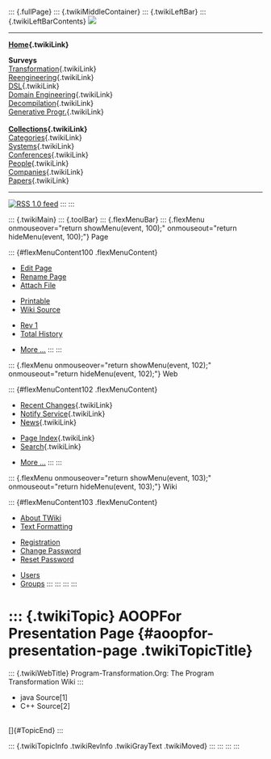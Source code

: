 ::: {.fullPage}
::: {.twikiMiddleContainer}
::: {.twikiLeftBar}
::: {.twikiLeftBarContents}
![](../pub/transformation.gif)

------------------------------------------------------------------------

**[Home](WebHome){.twikiLink}**

**Surveys**\
[Transformation](ProgramTransformation){.twikiLink}\
[Reengineering](ReengineeringWiki){.twikiLink}\
[DSL](DomainSpecificLanguages){.twikiLink}\
[Domain Engineering](DomainEngineering){.twikiLink}\
[Decompilation](DeCompilation){.twikiLink}\
[Generative Progr.](GenerativeProgrammingWiki){.twikiLink}\
\
**[Collections](CategoryCollection){.twikiLink}**\
[Categories](CategoryCategory){.twikiLink}\
[Systems](TransformationSystems){.twikiLink}\
[Conferences](TransformationConferences){.twikiLink}\
[People](TransformationPeople){.twikiLink}\
[Companies](TransformationCompanies){.twikiLink}\
[Papers](CategoryPaper){.twikiLink}

------------------------------------------------------------------------

[![](../pub/rss.gif "RSS 1.0 feed")](WebRss@skin=rss)
:::
:::

::: {.twikiMain}
::: {.toolBar}
::: {.flexMenuBar}
::: {.flexMenu onmouseover="return showMenu(event, 100);" onmouseout="return hideMenu(event, 100);"}
Page

::: {#flexMenuContent100 .flexMenuContent}
-   [Edit
    Page](http://www.program-transformation.org/edit/Transform/AOOPForPresentationPage?t=1536826421)
-   [Rename
    Page](http://www.program-transformation.org/rename/Transform/AOOPForPresentationPage)
-   [Attach
    File](http://www.program-transformation.org/attach/Transform/AOOPForPresentationPage)

<!-- -->

-   [Printable](http://www.program-transformation.org/view/Transform/AOOPForPresentationPage?skin=print.pattern)
-   [Wiki
    Source](http://www.program-transformation.org/view/Transform/AOOPForPresentationPage?skin=text&raw=on&contenttype=text/plain)

<!-- -->

-   [Rev
    1](http://www.program-transformation.org/view/Transform/AOOPForPresentationPage?rev=1.1)
-   [Total
    History](http://www.program-transformation.org/rdiff/Transform/AOOPForPresentationPage)

<!-- -->

-   [More
    \...](http://www.program-transformation.org/oops/Transform/AOOPForPresentationPage?template=oopsmore&param1=1.1&param2=1.1)
:::
:::

::: {.flexMenu onmouseover="return showMenu(event, 102);" onmouseout="return hideMenu(event, 102);"}
Web

::: {#flexMenuContent102 .flexMenuContent}
-   [Recent Changes](WebChanges){.twikiLink}
-   [Notify Service](WebNotify){.twikiLink}
-   [News](WebNews){.twikiLink}

<!-- -->

-   [Page Index](WebIndex){.twikiLink}
-   [Search](WebSearch){.twikiLink}

<!-- -->

-   [More
    \...](http://www.program-transformation.org/oops/Transform/AOOPForPresentationPage?template=oopsmore&param1=1.1&param2=1.1)
:::
:::

::: {.flexMenu onmouseover="return showMenu(event, 103);" onmouseout="return hideMenu(event, 103);"}
Wiki

::: {#flexMenuContent103 .flexMenuContent}
-   [About
    TWiki](http://www.program-transformation.org/view/TWiki/WebHome)
-   [Text
    Formatting](http://www.program-transformation.org/view/TWiki/TextFormattingRules)

<!-- -->

-   [Registration](http://www.program-transformation.org/view/TWiki/TWikiRegistration)
-   [Change
    Password](http://www.program-transformation.org/view/TWiki/ChangePassword)
-   [Reset
    Password](http://www.program-transformation.org/view/TWiki/ResetPassword)

<!-- -->

-   [Users](http://www.program-transformation.org/view/Main/TWikiUsers)
-   [Groups](http://www.program-transformation.org/view/Main/TWikiGroups)
:::
:::
:::
:::

::: {.twikiTopic}
AOOPFor Presentation Page {#aoopfor-presentation-page .twikiTopicTitle}
=========================

::: {.twikiWebTitle}
Program-Transformation.Org: The Program Transformation Wiki
:::

-   java Source\[1\]
-   C++ Source\[2\]

\
[]{#TopicEnd}
:::

::: {.twikiTopicInfo .twikiRevInfo .twikiGrayText .twikiMoved}
:::
:::
:::
:::
